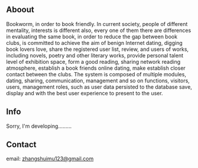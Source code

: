 ## Aboout
Bookworm, in order to book friendly. In current society, people of different mentality, interests is different also, every one of them there are differences in evaluating the same book, in order to reduce the gap between book clubs, is committed to achieve the aim of benign Internet dating, digging book lovers love, share the registered user list, review, and users of works, including novels, poetry and other literary works, provide personal talent level of exhibition space, form a good reading, sharing network reading atmosphere, establish a book friends online dating, make establish closer contact between the clubs. The system is composed of multiple modules, dating, sharing, communication, management and so on functions, visitors, users, management roles, such as user data persisted to the database save, display and with the best user experience to present to the user.

## Info
Sorry, I'm developing.........

## Contact
email: zhangshuimu123@gmail.com
